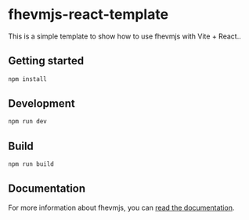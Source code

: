 # fhevmjs-react-template

This is a simple template to show how to use fhevmjs with Vite + React..

## Getting started

```bash
npm install
```

## Development

```bash
npm run dev
```

## Build

```bash
npm run build
```

## Documentation

For more information about fhevmjs, you can [read the documentation](https://docs.zama.ai/fhevm).
